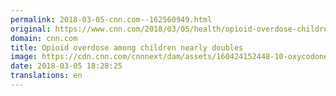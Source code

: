 ```yaml
---
permalink: 2018-03-05-cnn.com--162560949.html
original: https://www.cnn.com/2018/03/05/health/opioid-overdose-children-doubles-study/index.html
domain: cnn.com
title: Opioid overdose among children nearly doubles
image: https://cdn.cnn.com/cnnnext/dam/assets/160424152448-10-oxycodone-dangerous-painkillers-super-tease.jpg
date: 2018-03-05 18:28:25
translations: en
---
```


